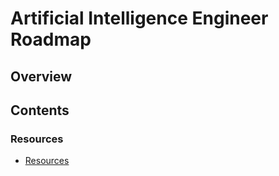 # Artificial Intelligence Engineer Roadmap

## Overview

## Contents
### Resources
* [Resources](https://github.com/athivvat/artificial-intelligence-engineer-roadmap/blob/master/resources.md)
